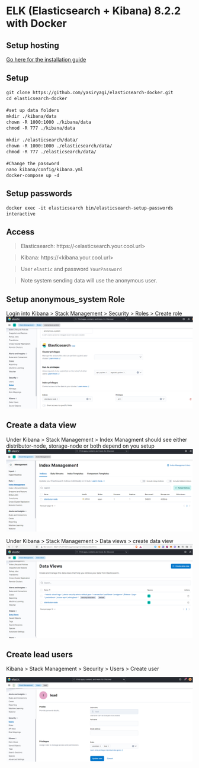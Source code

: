 # ELK (Elasticsearch + Kibana) 8.2.2 with Docker



## Setup hosting
[Go here for the installation guide](./hosting/README.md)


## Setup
```
git clone https://github.com/yasiryagi/elasticsearch-docker.git
cd elasticsearch-docker

#set up data folders
mkdir ./kibana/data
chown -R 1000:1000 ./kibana/data
chmod -R 777 ./kibana/data

mkdir ./elasticsearch/data/
chown -R 1000:1000 ./elasticsearch/data/
chmod -R 777 ./elasticsearch/data/

#Change the password
nano kibana/config/kibana.yml
docker-compose up -d
```

## Setup passwords

```
docker exec -it elasticsearch bin/elasticsearch-setup-passwords interactive
```

## Access 
 
> Elasticsearch: https://<elasticsearch.your.cool.url>

> Kibana: https://<kibana.your.cool.url>

> User `elastic` and password `YourPassword` 

> Note system sending data will use the anonymous user. 

## Setup  anonymous_system Role

Login into Kibana > Stack Management > Security > Roles > Create role
![Role](./pics/elasticsearch_3.PNG)


## Create a data view 

Under Kibana > Stack Management > Index Managment should see either distributor-node, storage-node or both depend on you setup
![Index](./pics/elasticsearch_1.PNG)

Under Kibana > Stack Management > Data views > create data view 
![data view](./pics/elasticsearch_2.PNG) 


## Create lead users

Kibana > Stack Management > Security > Users > Create user

![lead](./pics/elasticsearch_4.PNG)
